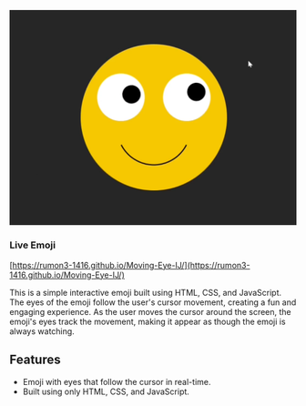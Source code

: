 [<img src='https://raw.githubusercontent.com/rumon3-1416/Eye-Emoji/refs/heads/main/Screenshot%20(250).png'>](https://github.com/rumon3-1416/)

### Live Emoji
[https://rumon3-1416.github.io/Moving-Eye-IJ/](https://rumon3-1416.github.io/Moving-Eye-IJ/)

This is a simple interactive emoji built using HTML, CSS, and JavaScript. The eyes of the emoji follow the user's cursor movement, creating a fun and engaging experience. As the user moves the cursor around the screen, the emoji's eyes track the movement, making it appear as though the emoji is always watching.

## Features

- Emoji with eyes that follow the cursor in real-time.
- Built using only HTML, CSS, and JavaScript.

